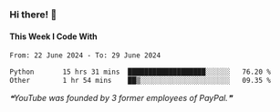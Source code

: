 ### Hi there! 👋

#### This Week I Code With
<!--START_SECTION:waka-->

```txt
From: 22 June 2024 - To: 29 June 2024

Python       15 hrs 31 mins  ███████████████████░░░░░░   76.20 %
Other        1 hr 54 mins    ██▒░░░░░░░░░░░░░░░░░░░░░░   09.35 %
```

<!--END_SECTION:waka-->

<!--STARTS_HERE_QUOTE_README-->
<i>❝YouTube was founded by 3 former employees of PayPal.❞</i>
<!--ENDS_HERE_QUOTE_README-->
